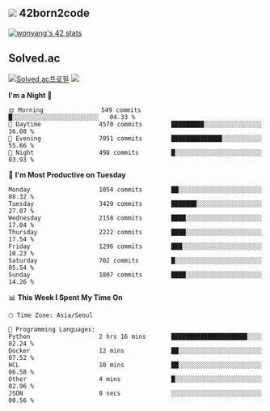 
## <img src="https://img.shields.io/badge/-000000?style=flat&logo=42&logoColor=white"> 42born2code
<!--[![wonyang's 42 stats](https://badge42.vercel.app/api/v2/cl5nhe5b6007809kydha7ht42/stats?cursusId=21&coalitionId=88)](https://profile.intra.42.fr/users/wonyang)-->

[![wonyang's 42 stats](https://badge.mediaplus.ma/starryblue/wonyang?1337Badge=off&UM6P=off)](https://github.com/oakoudad/badge42)

## Solved.ac
[![Solved.ac프로필](http://mazassumnida.wtf/api/v2/generate_badge?boj=bennyws)](https://solved.ac/bennyws)
<a href="https://solved.ac/bennyws"><img src="http://mazandi.herokuapp.com/api?handle=bennyws&theme=cold"/></a>

<!--START_SECTION:waka-->
**I'm a Night 🦉** 

```text
🌞 Morning                549 commits         █░░░░░░░░░░░░░░░░░░░░░░░░   04.33 % 
🌆 Daytime                4570 commits        █████████░░░░░░░░░░░░░░░░   36.08 % 
🌃 Evening                7051 commits        ██████████████░░░░░░░░░░░   55.66 % 
🌙 Night                  498 commits         █░░░░░░░░░░░░░░░░░░░░░░░░   03.93 % 
```
📅 **I'm Most Productive on Tuesday** 

```text
Monday                   1054 commits        ██░░░░░░░░░░░░░░░░░░░░░░░   08.32 % 
Tuesday                  3429 commits        ███████░░░░░░░░░░░░░░░░░░   27.07 % 
Wednesday                2158 commits        ████░░░░░░░░░░░░░░░░░░░░░   17.04 % 
Thursday                 2222 commits        ████░░░░░░░░░░░░░░░░░░░░░   17.54 % 
Friday                   1296 commits        ███░░░░░░░░░░░░░░░░░░░░░░   10.23 % 
Saturday                 702 commits         █░░░░░░░░░░░░░░░░░░░░░░░░   05.54 % 
Sunday                   1807 commits        ████░░░░░░░░░░░░░░░░░░░░░   14.26 % 
```


📊 **This Week I Spent My Time On** 

```text
🕑︎ Time Zone: Asia/Seoul

💬 Programming Languages: 
Python                   2 hrs 16 mins       █████████████████████░░░░   82.24 % 
Docker                   12 mins             ██░░░░░░░░░░░░░░░░░░░░░░░   07.52 % 
HCL                      10 mins             ██░░░░░░░░░░░░░░░░░░░░░░░   06.58 % 
Other                    4 mins              █░░░░░░░░░░░░░░░░░░░░░░░░   02.96 % 
JSON                     0 secs              ░░░░░░░░░░░░░░░░░░░░░░░░░   00.56 % 
```


<!--END_SECTION:waka-->
